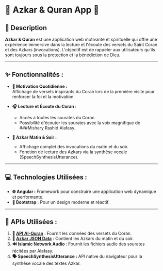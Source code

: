 # 🌟 **Azkar & Quran App** 🌙

## 📝 **Description**
**Azkar & Quran** est une application web motivante et spirituelle qui offre une expérience immersive dans la lecture et l'écoute des versets du Saint Coran et des Azkars (invocations). L'objectif est de rappeler aux utilisateurs qu'ils sont toujours sous la protection et la bénédiction de Dieu.

---

## ✨ **Fonctionnalités :**

- **📖 Motivation Quotidienne :**  
  Affichage de versets inspirants du Coran lors de la première visite pour renforcer la foi et la motivation.

- **🎧 Lecture et Écoute du Coran :**  
  - Accès à toutes les sourates du Coran.  
  - Possibilité d'écouter les sourates avec la voix magnifique de ###Mishary Rashid Alafasy.

- **🕋 Azkar Matin & Soir :**  
  - Affichage complet des invocations du matin et du soir.  
  - Fonction de lecture des Azkars via la synthèse vocale (SpeechSynthesisUtterance).

---

## 💻 **Technologies Utilisées :**

- **🌐 Angular :** Framework pour construire une application web dynamique et performante.
- **🎨 Bootstrap :** Pour un design moderne et réactif.

---

## 🔗 **APIs Utilisées :**

1. **📜 [API Al-Quran](https://api.alquran.cloud/v1)** : Fournit les données des versets du Coran.  
2. **📂 [Azkar JSON Data](https://raw.githubusercontent.com/nawafalqari/ayah/main/src/data/adkar.json)** : Contient les Azkars du matin et du soir.  
3. **🔊 [Islamic Network Audio](https://cdn.islamic.network/quran/audio-surah/128/ar.alafasy/{surahNumber}.mp3)** : Fournit les fichiers audio des sourates récitées par Alafasy.  
4. **🗣️ SpeechSynthesisUtterance :** API native du navigateur pour la synthèse vocale des textes Azkar.
